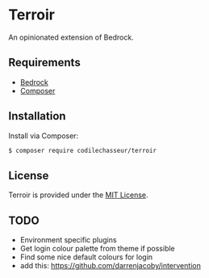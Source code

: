 # Terroir
An opinionated extension of Bedrock.

## Requirements

- [Bedrock](https://github.com/roots/bedrock)
- [Composer](https://getcomposer.org/download)

## Installation

Install via Composer:

```bash
$ composer require codilechasseur/terroir
```

## License

Terroir is provided under the [MIT License](LICENSE.md).

## TODO

- Environment specific plugins
- Get login colour palette from theme if possible
- Find some nice default colours for login
- add this: https://github.com/darrenjacoby/intervention
